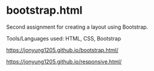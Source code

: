 # bootstrap.html

Second assignment for creating a layout using Bootstrap.

Tools/Languages used: HTML, CSS, Bootstrap

https://jonyung1205.github.io/bootstrap.html/

https://jonyung1205.github.io/responsive.html/
